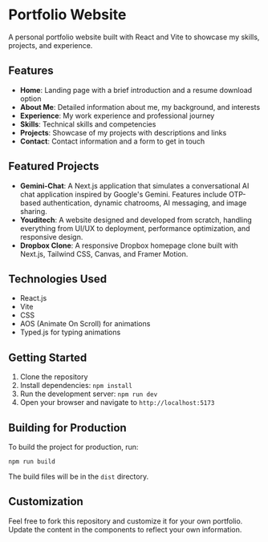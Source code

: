 # Portfolio Website

A personal portfolio website built with React and Vite to showcase my skills, projects, and experience.

## Features

- **Home**: Landing page with a brief introduction and a resume download option
- **About Me**: Detailed information about me, my background, and interests
- **Experience**: My work experience and professional journey
- **Skills**: Technical skills and competencies
- **Projects**: Showcase of my projects with descriptions and links
- **Contact**: Contact information and a form to get in touch

## Featured Projects

- **Gemini-Chat**: A Next.js application that simulates a conversational AI chat application inspired by Google's Gemini. Features include OTP-based authentication, dynamic chatrooms, AI messaging, and image sharing.
- **Youditech**: A website designed and developed from scratch, handling everything from UI/UX to deployment, performance optimization, and responsive design.
- **Dropbox Clone**: A responsive Dropbox homepage clone built with Next.js, Tailwind CSS, Canvas, and Framer Motion.

## Technologies Used

- React.js
- Vite
- CSS
- AOS (Animate On Scroll) for animations
- Typed.js for typing animations

## Getting Started

1. Clone the repository
2. Install dependencies: `npm install`
3. Run the development server: `npm run dev`
4. Open your browser and navigate to `http://localhost:5173`

## Building for Production

To build the project for production, run:

```
npm run build
```

The build files will be in the `dist` directory.

## Customization

Feel free to fork this repository and customize it for your own portfolio. Update the content in the components to reflect your own information.
